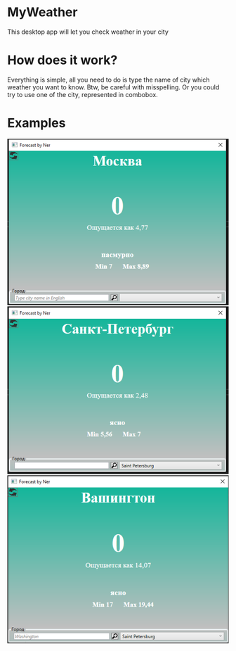 # MyWeather
This desktop app will let you check weather in your city

# How does it work?
Everything is simple, all you need to do is type the name of city which weather you want to know.
Btw, be careful with misspelling.
Or you could try to use one of the city, represented in combobox.

# Examples
![Img alt](MyWeatherWPF/Resources/Demo/1.PNG)
![Img alt](MyWeatherWPF/Resources/Demo/2.PNG)
![Img alt](MyWeatherWPF/Resources/Demo/3.PNG)
